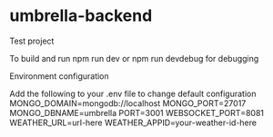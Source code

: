# umbrella-backend
Test project

To build and run
npm run dev
or
npm run devdebug for debugging

Environment configuration

Add the following to your .env file to change default configuration
MONGO_DOMAIN=mongodb://localhost
MONGO_PORT=27017
MONGO_DBNAME=umbrella
PORT=3001
WEBSOCKET_PORT=8081
WEATHER_URL=url-here
WEATHER_APPID=your-weather-id-here
